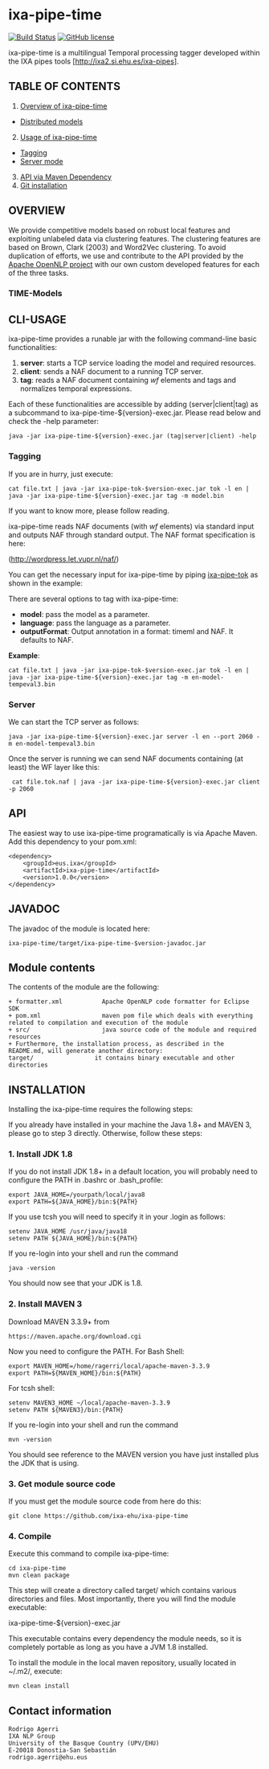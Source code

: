 
ixa-pipe-time
=============
[![Build Status](https://travis-ci.org/ixa-ehu/ixa-pipe-time.svg?branch=master)](https://travis-ci.org/ixa-ehu/ixa-pipe-time)
[![GitHub license](https://img.shields.io/badge/license-Apache%202-blue.svg)](https://raw.githubusercontent.com/apache/opennlp/master/LICENSE)

ixa-pipe-time is a multilingual Temporal processing tagger developed within the IXA pipes tools  [http://ixa2.si.ehu.es/ixa-pipes].

## TABLE OF CONTENTS

1. [Overview of ixa-pipe-time](#overview)
  + [Distributed models](#time-models)
2. [Usage of ixa-pipe-time](#cli-usage)
  + [Tagging](#tagging)
  + [Server mode](#server)
3. [API via Maven Dependency](#api)
4. [Git installation](#installation)

## OVERVIEW

We provide competitive models based on robust local features and exploiting unlabeled data
via clustering features. The clustering features are based on Brown, Clark (2003)
and Word2Vec clustering. To avoid duplication of efforts, we use and contribute to the API provided by the
[Apache OpenNLP project](http://opennlp.apache.org) with our own custom developed features for each of the three tasks.

### TIME-Models

## CLI-USAGE

ixa-pipe-time provides a runable jar with the following command-line basic functionalities:

1. **server**: starts a TCP service loading the model and required resources.
2. **client**: sends a NAF document to a running TCP server.
3. **tag**: reads a NAF document containing *wf* elements and tags and normalizes temporal expressions.

Each of these functionalities are accessible by adding (server|client|tag) as a
subcommand to ixa-pipe-time-${version}-exec.jar. Please read below and check the -help
parameter:

````shell
java -jar ixa-pipe-time-${version}-exec.jar (tag|server|client) -help
````

### Tagging

If you are in hurry, just execute:

````shell
cat file.txt | java -jar ixa-pipe-tok-$version-exec.jar tok -l en | java -jar ixa-pipe-time-${version}-exec.jar tag -m model.bin
````

If you want to know more, please follow reading.

ixa-pipe-time reads NAF documents (with *wf* elements) via standard input and outputs NAF
through standard output. The NAF format specification is here:

(http://wordpress.let.vupr.nl/naf/)

You can get the necessary input for ixa-pipe-time by piping
[ixa-pipe-tok](https://github.com/ixa-ehu/ixa-pipe-tok) as shown in the example:

There are several options to tag with ixa-pipe-time:

+ **model**: pass the model as a parameter.
+ **language**: pass the language as a parameter.
+ **outputFormat**: Output annotation in a format: timeml and NAF. It defaults to NAF.

**Example**:

````shell
cat file.txt | java -jar ixa-pipe-tok-$version-exec.jar tok -l en | java -jar ixa-pipe-time-${version}-exec.jar tag -m en-model-tempeval3.bin
````

### Server

We can start the TCP server as follows:

````shell
java -jar ixa-pipe-time-${version}-exec.jar server -l en --port 2060 -m en-model-tempeval3.bin
````
Once the server is running we can send NAF documents containing (at least) the WF layer like this:

````shell
 cat file.tok.naf | java -jar ixa-pipe-time-${version}-exec.jar client -p 2060
````

## API

The easiest way to use ixa-pipe-time programatically is via Apache Maven. Add
this dependency to your pom.xml:

````shell
<dependency>
    <groupId>eus.ixa</groupId>
    <artifactId>ixa-pipe-time</artifactId>
    <version>1.0.0</version>
</dependency>
````

## JAVADOC

The javadoc of the module is located here:

````shell
ixa-pipe-time/target/ixa-pipe-time-$version-javadoc.jar
````

## Module contents

The contents of the module are the following:

    + formatter.xml           Apache OpenNLP code formatter for Eclipse SDK
    + pom.xml                 maven pom file which deals with everything related to compilation and execution of the module
    + src/                    java source code of the module and required resources
    + Furthermore, the installation process, as described in the README.md, will generate another directory:
    target/                 it contains binary executable and other directories

## INSTALLATION

Installing the ixa-pipe-time requires the following steps:

If you already have installed in your machine the Java 1.8+ and MAVEN 3, please go to step 3
directly. Otherwise, follow these steps:

### 1. Install JDK 1.8

If you do not install JDK 1.8+ in a default location, you will probably need to configure the PATH in .bashrc or .bash_profile:

````shell
export JAVA_HOME=/yourpath/local/java8
export PATH=${JAVA_HOME}/bin:${PATH}
````

If you use tcsh you will need to specify it in your .login as follows:

````shell
setenv JAVA_HOME /usr/java/java18
setenv PATH ${JAVA_HOME}/bin:${PATH}
````

If you re-login into your shell and run the command

````shell
java -version
````

You should now see that your JDK is 1.8.

### 2. Install MAVEN 3

Download MAVEN 3.3.9+ from

````shell
https://maven.apache.org/download.cgi
````
Now you need to configure the PATH. For Bash Shell:

````shell
export MAVEN_HOME=/home/ragerri/local/apache-maven-3.3.9
export PATH=${MAVEN_HOME}/bin:${PATH}
````

For tcsh shell:

````shell
setenv MAVEN3_HOME ~/local/apache-maven-3.3.9
setenv PATH ${MAVEN3}/bin:{PATH}
````

If you re-login into your shell and run the command

````shell
mvn -version
````

You should see reference to the MAVEN version you have just installed plus the JDK that is using.

### 3. Get module source code

If you must get the module source code from here do this:

````shell
git clone https://github.com/ixa-ehu/ixa-pipe-time
````

### 4. Compile

Execute this command to compile ixa-pipe-time:

````shell
cd ixa-pipe-time
mvn clean package
````
This step will create a directory called target/ which contains various directories and files.
Most importantly, there you will find the module executable:

ixa-pipe-time-${version}-exec.jar

This executable contains every dependency the module needs, so it is completely portable as long
as you have a JVM 1.8 installed.

To install the module in the local maven repository, usually located in ~/.m2/, execute:

````shell
mvn clean install
````

## Contact information

````shell
Rodrigo Agerri
IXA NLP Group
University of the Basque Country (UPV/EHU)
E-20018 Donostia-San Sebastián
rodrigo.agerri@ehu.eus
````

